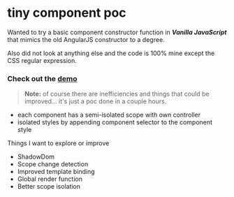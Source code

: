 # tiny component poc

Wanted to try a basic component constructor function in ***Vanilla JavaScript*** that mimics the old AngularJS constructor to a degree.

Also did not look at anything else and the code is 100% mine except the CSS regular expression.

### Check out the [demo](https://phillydesignr.github.io/tiny-component-poc/)

> **Note:** of course there are inefficiencies and things that could be improved... it's just a poc done in a couple hours.

- each component has a semi-isolated scope with own controller
- isolated styles by appending component selector to the component style

Things I want to explore or improve
- ShadowDom
- Scope change detection
- Improved template binding
- Global render function
- Better scope isolation